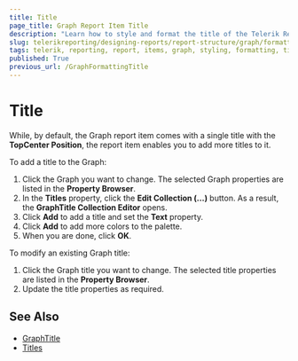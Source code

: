 ```yaml
---
title: Title
page_title: Graph Report Item Title 
description: "Learn how to style and format the title of the Telerik Reporting Graph report item."
slug: telerikreporting/designing-reports/report-structure/graph/formatting-a-graph/title
tags: telerik, reporting, report, items, graph, styling, formatting, title
published: True
previous_url: /GraphFormattingTitle
---
```


# Title

While, by default, the Graph report item comes with a single title with the __TopCenter Position__, the report item enables you to add more titles to it.   

To add a title to the Graph: 

1. Click the Graph you want to change. The selected Graph properties are listed in the __Property Browser__.
1. In the __Titles__ property, click the __Edit Collection (…)__ button. As a result, the __GraphTitle Collection Editor__ opens. 
1. Click __Add__ to add a title and set the __Text__ property. 
1. Click __Add__ to add more colors to the palette. 
1. When you are done, click __OK__. 

To modify an existing Graph title:

1. Click the Graph title you want to change. The selected title properties are listed in the __Property Browser__.
1. Update the title properties as required. 


## See Also
 
* [GraphTitle](/reporting/api/Telerik.Reporting.GraphTitle)  
* [Titles](/reporting/api/Telerik.Reporting.Graph#Telerik_Reporting_Graph_Titles)



